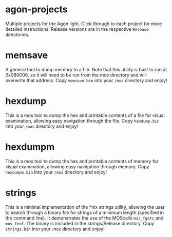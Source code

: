 # agon-projects
Multiple projects for the Agon light. Click through to each project for more detailed instructions. Release versions are in the respective `Release` directories.

# memsave
A general tool to dump memory to a file. Note that this utility is built to run at 0x0B0000, so it will need to be run from the mos directory and will overwrite that address. Copy `memsave.bin` into your `/mos` directory and enjoy!

# hexdump
This is a mos tool to dump the hex and printable contents of a file for visual examination, allowing easy navigation through the file. Copy `hexdump.bin`
into your `/mos` directory and enjoy!

# hexdumpm
This is a mos tool to dump the hex and printable contents of memory for visual examination, allowing easy navigation through memory. Copy `hexdumpm.bin`
into your `/mos` directory and enjoy!

# strings
This is a minimal implementation of the *nix strings utility, allowing the user to search through a binary file for strings of a minimum length (specified in the command line). It demonstrates the use of the MOScalls `mos_fgetc` and `mos_feof`.
The binary is included in the strings/Release directory. Copy `strings.bin` into your `/mos` directory and enjoy!
